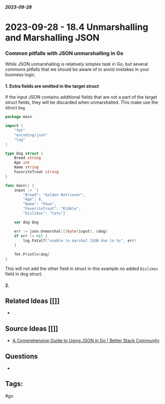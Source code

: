 ##### _2023-09-28_

# 2023-09-28 - 18.4 Unmarshalling and Marshalling JSON

### Common pitfalls with JSON unmarshalling in Go

While JSON unmarshalling is relatively simplex task in Go, but several commons pitfalls that we should be aware of to avoid mistakes in your business logic.

#### 1. Extra fields are omitted in the target struct

If the input JSON contains additional fields that are not a part of the target struct fields, they will be discarded when unmarshalled. This make use the struct `Dog` 

```go
package main

import (
	"fmt"
	"encoding/json"
	"log"
)

type Dog struct {
	Breed string
	Age int
	Name string
	FavoriteTreat string
}

func main() {
	input := `{
		"Breed": "Golden Retriever",
        "Age": 8,
        "Name": "Paws",
        "FavoriteTreat": "Kibble",
        "Dislikes": "Cats"}`

	var dog Dog

	err := json.Unmarshal([]byte(input), &dog)
	if err != nil {
		log.Fatalf("unable to marshal JSON due to %s", err)
	}
	
	fmt.Println(dog)
}
```

This will not add the other field in struct in this example no added `Dislikes` field in dog struct.
#### 2. 

####   

## Related Ideas [[]]

- 
## Source Ideas [[]]

- [A Comprehensive Guide to Using JSON in Go | Better Stack Community](https://betterstack.com/community/guides/scaling-go/json-in-go/)
## Questions 

-  
## Tags:

#go 
